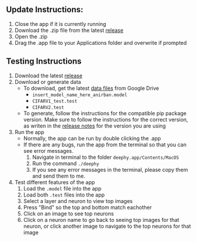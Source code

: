 <!--- https://github.com/mgroth0/deephy -->

## Update Instructions:

1. Close the app if it is currently running
2. Download the .zip file from the latest [release](https://github.com/mgroth0/deephy/releases)
3. Open the .zip
4. Drag the .app file to your Applications folder and overwrite if prompted

## Testing Instructions

1. Download the latest [release](https://github.com/mgroth0/deephy/releases)
2. Download or generate data
   - To download, get the latest [data files](https://drive.google.com/drive/folders/1cV8k84p0_kC5l0KfFhHPYjJNwKxVDYa6) from Google Drive
        - `insert_model_name_here_anirban.model` 
        - `CIFARV1_test.test`
        - `CIFARV2.test`
   - To generate, follow the instructions for the compatible pip package version. Make sure to follow the instructions for the correct version, as writen in the [release notes](https://github.com/mgroth0/deephy/releases) for the version you are using
3. Run the app
   - Normally, the app can be run by double clicking the .app
   - If there are any bugs, run the app from the terminal so that you can see error messages.
     1. Navigate in terminal to the folder `deephy.app/Contents/MacOS`
     2. Run the command `./deephy`
     3. If you see any error messages in the terminal, please copy them and send them to me.
4. Test different features of the app
   1. Load the `.model` file into the app
   2. Load both `.test` files into the app
   3. Select a layer and neuron to view top images
   4. Press "Bind" so the top and bottom match eachother
   5. Click on an image to see top neurons
   6. Click on a neuron name to go back to seeing top images for that neuron, or click another image to navigate to the top neurons for that image

